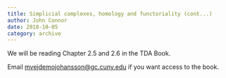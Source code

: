 ```yaml
---
title: Simplicial complexes, homology and functoriality (cont...)
author: John Connor
date: 2018-10-05
category: archive
---
```


We will be reading Chapter 2.5 and 2.6 in the TDA Book.

Email mvejdemojohansson@gc.cuny.edu if you want access to the book.
